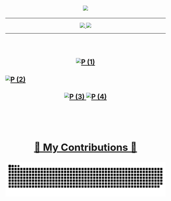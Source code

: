 
[//]: # (<h2 align="center">✨ It's nice to meet you here. ✨</h2>)

<h2 align="center">
    <img src="https://readme-typing-svg.herokuapp.com/?font=Righteous&size=35&center=true&vCenter=true&width=500&height=70&duration=4000&lines=✨+It's+nice+to+meet+you+here.+✨;" />
</h2>

***

<div align="center"> 
  <a href="mailto:marcin.chudy.office@gmail.com">
    <img src="https://img.shields.io/badge/Gmail-333333?style=for-the-badge&logo=gmail&logoColor=red" />
  </a>
  <a href="https://www.linkedin.com/in/marcin-chudy-67817b69/" target="_blank">
    <img src="https://img.shields.io/badge/LinkedIn-0077B5?style=for-the-badge&logo=linkedin&logoColor=white" target="_blank" />
  </a>
</div>

***



<br>
<br>



<h2 align="center"><a data-flickr-embed="true" href="https://www.flickr.com/photos/144424911@N02/53914041900/in/album-72177720319428108/" title="P (1)"><img src="https://live.staticflickr.com/65535/53914041900_70d53bfa77_z.jpg" width="640" height="125" alt="P (1)"/></a></h2>

<h2 align="left"><a data-flickr-embed="true" href="https://www.flickr.com/photos/144424911@N02/53914049505/in/album-72177720319428108/" title="P (2)"><img src="https://live.staticflickr.com/65535/53914049505_964f709f01_w.jpg" width="264" height="400" alt="P (2)"/></a></h2>

<h2 align="center"><a data-flickr-embed="true" href="https://www.flickr.com/photos/144424911@N02/53913327324/in/album-72177720319428108/"><img src="https://live.staticflickr.com/65535/53913327324_328cf79ee7_q.jpg" width="320" height="168" alt="P (3)"/>
<a data-flickr-embed="true" href="https://www.flickr.com/photos/144424911@N02/53912090042/in/album-72177720319428108/" title="P (4)"><img src="https://live.staticflickr.com/65535/53912090042_c5d3bb2fe3_n.jpg" width="320" height="164" alt="P (4)"/>
<h2 align="center>



<br>
<br>



<div align="center">
<br>
  <h2>🐍 My Contributions 🐍</h2>
  <img alt="snake eating my contributions" src="https://raw.githubusercontent.com/salesp07/salesp07/output/github-contribution-grid-snake.svg" />

<br/><br/><br/>
</div>



<!--
**itllsendamsg/itllsendamsg** is a ✨ _special_ ✨ repository because its `README.md` (this file) appears on your GitHub profile.

Here are some ideas to get you started:

- 🔭 I’m currently working on ...
- 🌱 I’m currently learning ...
- 👯 I’m looking to collaborate on ...
- 🤔 I’m looking for help with ...
- 💬 Ask me about ...
- 📫 How to reach me: ...
- 😄 Pronouns: ...
- ⚡ Fun fact: ...
-->
